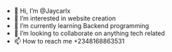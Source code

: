 - 👋 Hi, I’m @Jaycarlx
- 👀 I’m interested in website creation
- 🌱 I’m currently learning Backend programming
- 💞️ I’m looking to collaborate on anything tech related
- 📫 How to reach me +2348168863531

<!---
Jaycarlx/Jaycarlx is a ✨ special ✨ repository because its `README.md` (this file) appears on your GitHub profile.
You can click the Preview link to take a look at your changes.
--->
